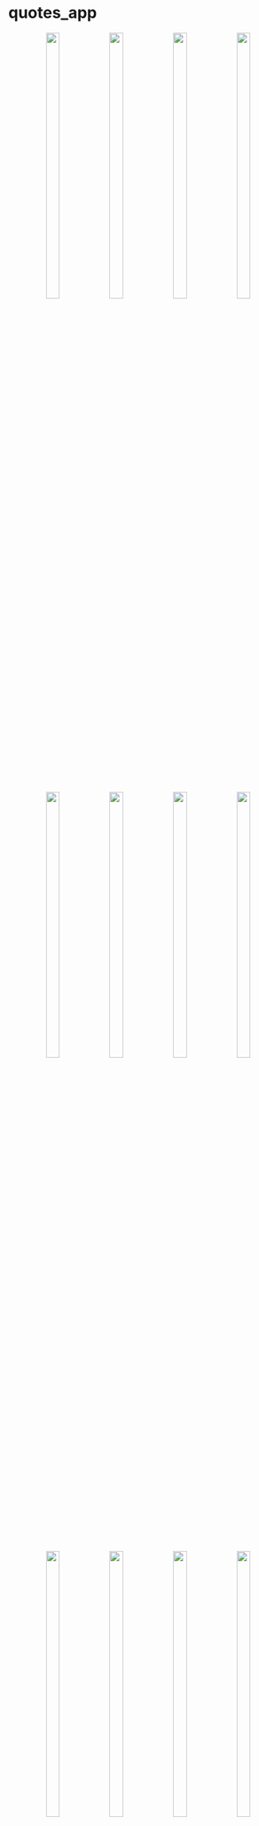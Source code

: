# quotes_app

<div align = "center">
 
   
   <img src = "https://github.com/mayuuu05/quote_App/assets/149376263/b01c379b-0b0e-4c69-a9ac-884f82165616"  height=35% width=22%  />
   <img src = "https://github.com/mayuuu05/quote_App/assets/149376263/b2120637-70c7-48e4-a115-9bfb68c0ed8e"  height=35% width=22%  />
   <img src = "https://github.com/mayuuu05/quote_App/assets/149376263/8f41ea85-4054-4c60-b816-2611e44a9357"  height=35% width=22%  />
   <img src = "https://github.com/mayuuu05/quote_App/assets/149376263/23b3e7fd-d158-461c-9630-88196ad27bba"  height=35% width=22%  />
    <img src = "https://github.com/mayuuu05/quote_App/assets/149376263/40188fee-892e-42ca-9859-527de82bf9e8"  height=35% width=22%  />
   <img src = "https://github.com/mayuuu05/quote_App/assets/149376263/e6ed86d4-244c-480c-a6e2-6cdeae67ec27"  height=35% width=22%  />
   <img src = "https://github.com/mayuuu05/quote_App/assets/149376263/b4aaa0ce-7ffe-4c2e-9d0d-6bb192221615"  height=35% width=22%  />
   <img src = "https://github.com/mayuuu05/quote_App/assets/149376263/a52d0079-1ee7-45ef-b308-2dfc855ff8b1"  height=35% width=22%  />
   <img src = "https://github.com/mayuuu05/quote_App/assets/149376263/e4afe728-29c1-4957-a476-b564685117de"  height=35% width=22%  />
     <img src = "https://github.com/mayuuu05/quote_App/assets/149376263/35ce8e9c-43df-49b9-a61b-0c66f25be8d2"  height=35% width=22%  />

 <img src = "https://github.com/mayuuu05/quote_App/assets/149376263/882555cf-074e-4d9e-947a-b1d439d938a6"  height=35% width=22%  />
  <img src = "https://github.com/mayuuu05/quote_App/assets/149376263/42afb29b-f6af-4782-9d5e-56003ee6f0ca"  height=35% width=22%  />
    <img src = "https://github.com/mayuuu05/quote_App/assets/149376263/25035df4-2c2d-42fb-82c2-aeb0f2958bbf"  height=35% width=22%  />
    <img src = "https://github.com/mayuuu05/quote_App/assets/149376263/0238624c-9471-49a4-890f-d5a850e2e93b"  height=35% width=22%  />
     <img src = "https://github.com/mayuuu05/quote_App/assets/149376263/60e44072-ce8f-4447-acdb-e0a5cf43e5d0"  height=35% width=22%  />
      <img src = "https://github.com/mayuuu05/quote_App/assets/149376263/07bdc3f3-a2bc-420f-bda5-7cfc80ba508d"  height=35% width=22%  />
       <img src = "https://github.com/mayuuu05/quote_App/assets/149376263/5e8e8104-0db1-481d-97c1-33d9ee303c18"  height=35% width=22%  />
       <img src = "https://github.com/mayuuu05/quote_App/assets/149376263/b869a596-a71f-4704-8ada-f85c6e7260ef"  height=35% width=22%  />
       <img src = "https://github.com/mayuuu05/quote_App/assets/149376263/57b824a0-b65d-4460-b0a3-f04680a244b5"  height=35% width=22%  />
 

  <video height="450" src="https://github.com/mayuuu05/quote_App/assets/149376263/fbab15e0-598f-419b-954f-39877ce1e1ca" />


</div>



